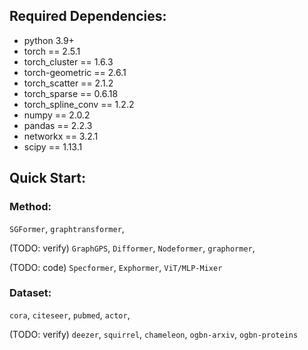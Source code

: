 

## Required Dependencies:
- python 3.9+
- torch == 2.5.1
- torch_cluster == 1.6.3
- torch-geometric == 2.6.1
- torch_scatter == 2.1.2
- torch_sparse == 0.6.18
- torch_spline_conv == 1.2.2
- numpy == 2.0.2
- pandas == 2.2.3
- networkx == 3.2.1
- scipy == 1.13.1

## Quick Start:

### Method:
`SGFormer`, `graphtransformer`, 

(TODO: verify) `GraphGPS`, `Difformer`, `Nodeformer`, `graphormer`, 

(TODO: code) `Specformer`, `Exphormer`, `ViT/MLP-Mixer`
### Dataset:
`cora`, `citeseer`, `pubmed`, `actor`, 

(TODO: verify) `deezer`, `squirrel`, `chameleon`, `ogbn-arxiv`, `ogbn-proteins`
